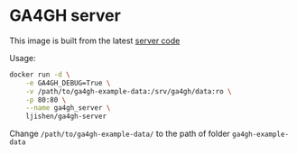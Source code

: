 # GA4GH serverThis image is built from the latest [server code](https://github.com/ga4gh/server)Usage:```bashdocker run -d \    -e GA4GH_DEBUG=True \    -v /path/to/ga4gh-example-data:/srv/ga4gh/data:ro \    -p 80:80 \    --name ga4gh_server \    ljishen/ga4gh-server```Change `/path/to/ga4gh-example-data/` to the path of folder `ga4gh-example-data`